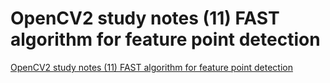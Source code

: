 # OpenCV2 study notes (11) FAST algorithm for feature point detection
[OpenCV2 study notes (11) FAST algorithm for feature point detection](https://aiwithcloud.com/2022/09/19/opencv2_study_notes_11_fast_algorithm_for_feature_point_detection/)